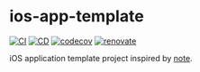 # ios-app-template

[![CI](https://github.com/mt-hodaka/ios-app-template/actions/workflows/ci.yml/badge.svg)](https://github.com/mt-hodaka/ios-app-template/actions/workflows/ci.yml)
[![CD](https://github.com/mt-hodaka/ios-app-template/actions/workflows/cd.yml/badge.svg)](https://github.com/mt-hodaka/ios-app-template/actions/workflows/cd.yml)
[![codecov](https://codecov.io/gh/mt-hodaka/ios-app-template/branch/main/graph/badge.svg?token=iHNyI8rYXu)](https://codecov.io/gh/mt-hodaka/ios-app-template)
[![renovate](https://img.shields.io/badge/renovate-enabled-%231A1F6C?logo=renovatebot)](https://app.renovatebot.com/dashboard#github/mt-hodaka/ios-app-template)

iOS application template project inspired by [note](https://www.notion.so/Swift-PM-Build-Configuration-4f14ceac795a4338a5a44748adfeaa40).
